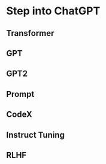 # Step into ChatGPT

## Transformer

## GPT

## GPT2

## Prompt

## CodeX

## Instruct Tuning

## RLHF
